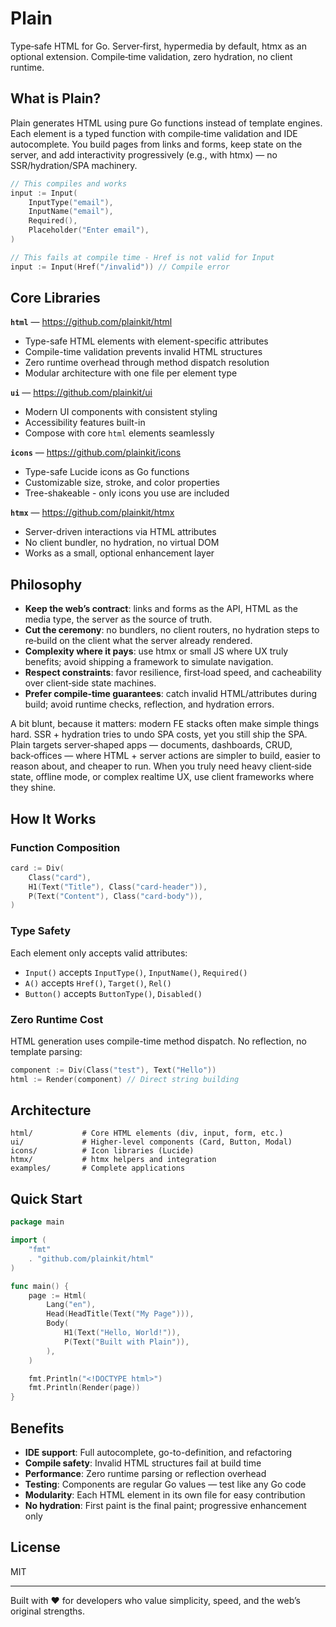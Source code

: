 # Plain

Type‑safe HTML for Go. Server‑first, hypermedia by default, htmx as an optional extension. Compile‑time validation, zero hydration, no client runtime.

## What is Plain?

Plain generates HTML using pure Go functions instead of template engines. Each element is a typed function with compile‑time validation and IDE autocomplete. You build pages from links and forms, keep state on the server, and add interactivity progressively (e.g., with htmx) — no SSR/hydration/SPA machinery.

```go
// This compiles and works
input := Input(
    InputType("email"),
    InputName("email"),
    Required(),
    Placeholder("Enter email"),
)

// This fails at compile time - Href is not valid for Input
input := Input(Href("/invalid")) // Compile error
```

## Core Libraries

**`html`** — https://github.com/plainkit/html

- Type-safe HTML elements with element-specific attributes
- Compile-time validation prevents invalid HTML structures
- Zero runtime overhead through method dispatch resolution
- Modular architecture with one file per element type

**`ui`** — https://github.com/plainkit/ui

- Modern UI components with consistent styling
- Accessibility features built-in
- Compose with core `html` elements seamlessly

**`icons`** — https://github.com/plainkit/icons

- Type-safe Lucide icons as Go functions
- Customizable size, stroke, and color properties
- Tree-shakeable - only icons you use are included

**`htmx`** — https://github.com/plainkit/htmx

- Server-driven interactions via HTML attributes
- No client bundler, no hydration, no virtual DOM
- Works as a small, optional enhancement layer

## Philosophy

- **Keep the web’s contract**: links and forms as the API, HTML as the media type, the server as the source of truth.
- **Cut the ceremony**: no bundlers, no client routers, no hydration steps to re‑build on the client what the server already rendered.
- **Complexity where it pays**: use htmx or small JS where UX truly benefits; avoid shipping a framework to simulate navigation.
- **Respect constraints**: favor resilience, first‑load speed, and cacheability over client‑side state machines.
- **Prefer compile‑time guarantees**: catch invalid HTML/attributes during build; avoid runtime checks, reflection, and hydration errors.

A bit blunt, because it matters: modern FE stacks often make simple things hard. SSR + hydration tries to undo SPA costs, yet you still ship the SPA. Plain targets server‑shaped apps — documents, dashboards, CRUD, back‑offices — where HTML + server actions are simpler to build, easier to reason about, and cheaper to run. When you truly need heavy client‑side state, offline mode, or complex realtime UX, use client frameworks where they shine.

## How It Works

### Function Composition

```go
card := Div(
    Class("card"),
    H1(Text("Title"), Class("card-header")),
    P(Text("Content"), Class("card-body")),
)
```

### Type Safety

Each element only accepts valid attributes:

- `Input()` accepts `InputType()`, `InputName()`, `Required()`
- `A()` accepts `Href()`, `Target()`, `Rel()`
- `Button()` accepts `ButtonType()`, `Disabled()`

### Zero Runtime Cost

HTML generation uses compile-time method dispatch. No reflection, no template parsing:

```go
component := Div(Class("test"), Text("Hello"))
html := Render(component) // Direct string building
```

## Architecture

```
html/           # Core HTML elements (div, input, form, etc.)
ui/             # Higher-level components (Card, Button, Modal)
icons/          # Icon libraries (Lucide)
htmx/           # htmx helpers and integration
examples/       # Complete applications
```

## Quick Start

```go
package main

import (
    "fmt"
    . "github.com/plainkit/html"
)

func main() {
    page := Html(
        Lang("en"),
        Head(HeadTitle(Text("My Page"))),
        Body(
            H1(Text("Hello, World!")),
            P(Text("Built with Plain")),
        ),
    )

    fmt.Println("<!DOCTYPE html>")
    fmt.Println(Render(page))
}
```

## Benefits

- **IDE support**: Full autocomplete, go-to-definition, and refactoring
- **Compile safety**: Invalid HTML structures fail at build time
- **Performance**: Zero runtime parsing or reflection overhead
- **Testing**: Components are regular Go values — test like any Go code
- **Modularity**: Each HTML element in its own file for easy contribution
- **No hydration**: First paint is the final paint; progressive enhancement only

## License

MIT

---

Built with ❤️ for developers who value simplicity, speed, and the web’s original strengths.
